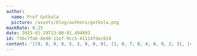 ```yaml
---
author:
  name: Prof Gotkola
  picture: /assets/blog/authors/gotkola.png
maskRate: 0.25
date: 2025-01-29T13:00:01.494893
id: f36c7fa6-de40-11ef-9cc5-41114fdec614
content: '[[9, 0, 0, 0, 5, 3, 8, 0, 0], [1, 0, 7, 0, 4, 8, 9, 2, 3], [4, 8, 3, 2, 1, 9, 7, 5, 6], [5, 6, 8, 0, 0, 1, 0, 3, 7], [3, 7, 9, 0, 6, 5, 0, 1, 0], [2, 4, 1, 3, 8, 7, 6, 9, 5], [0, 0, 2, 5, 0, 0, 0, 7, 0], [6, 3, 4, 1, 7, 2, 5, 8, 9], [7, 9, 5, 8, 3, 4, 1, 0, 2]]'
---
```

